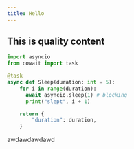 ```yaml
---
title: Hello
---
```


## This is quality content

```python:title=sleep.py
import asyncio
from cowait import task

@task
async def Sleep(duration: int = 5):
    for i in range(duration):
      await asyncio.sleep(1) # blocking
      print("slept", i + 1)

    return {
        "duration": duration,
    }
```

awdawdawdawd
